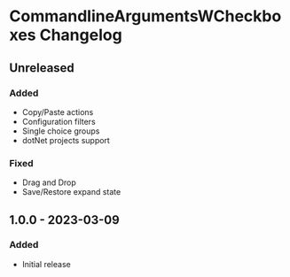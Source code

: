 <!-- Keep a Changelog guide -> https://keepachangelog.com -->

# CommandlineArgumentsWCheckboxes Changelog

## Unreleased
### Added
- Copy/Paste actions
- Configuration filters
- Single choice groups
- dotNet projects support

### Fixed
- Drag and Drop
- Save/Restore expand state

## 1.0.0 - 2023-03-09

### Added
- Initial release
